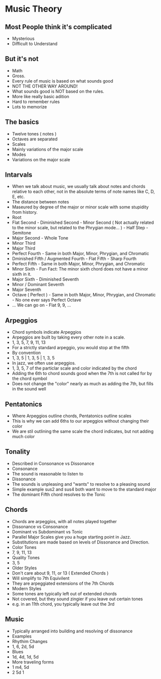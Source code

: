 # Music Theory

## Most People think it's complicated
 - Mysterious
 - Difficult to Understand

## But it's not
 - Math
  - Gross.
 - Every rule of music is based on what sounds good
  - NOT THE OTHER WAY AROUND!
  - What sounds good is NOT based on the rules.
 - More like really basic adition
 - Hard to remember rules
 - Lots to memorize

## The basics
 - Twelve tones ( notes )
 - Octaves are separated
 - Scales
  - Mainly variations of the major scale
 - Modes
  - Variations on the major scale

## Intarvals
 - When we talk about music, we usually talk about notes and chords relative to each other, not in the absolute terms of note names like C, D, E, etc.
 - The distance between notes
  - Maseured by degree of the major or minor scale with some stupidity from history.
   - Root
   - Flat Second
    - Diminished Second
    - Minor Second ( Not actually related to the minor scale, but related to the Phrygian mode... )
    - Half Step
    - Semitone
   - Major Second
    - Whole Tone
   - Minor Third
   - Major Third
   - Perfect Fourth
   	- Same in both Major, Minor, Phrygian, and Chromatic
   - Dminished Fifth / Augmented Fourth
    - Flat Fifth
    - Sharp Fourth
   - Perfect Fifth
  	- Same in both Major, Minor, Phrygian, and Chromatic
   - Minor Sixth
    - Fun Fact: The minor sixth chord does not have a minor sixth in it.
   - Major Sixth
    - Diminished Seventh
   - Minor / Dominant Seventh
   - Major Seventh
   - Octave ( Perfect )
  	- Same in both Major, Minor, Phrygian, and Chromatic
    - No one ever says Perfect Octave
   - ... We can go on
    - Flat 9, 9, ...

## Arpeggios
 - Chord symbols indicate Arpeggios
 - Arpeggios are built by taking every other note in a scale.
 - 1, 3, 5, 7, 9, 11, 13
 - For a strictly standard arpeggio, you would stop at the fifth
  - By convention
  - 1, 3, 5 | 1, 3, 5 | 1, 3, 5
 - In jazz, we often use arpeggios.
  - 1, 3, 5, 7 of the particlar scale and color indicated by the chord
  - Adding the 6th to chord sounds good when the 7th is not called for by the chord symbol
   - Does not change the "color" nearly as much as adding the 7th, but fills in the sound well

## Pentatonics
 - Where Arpeggios outline chords, Pentatonics outline scales
 - This is why we can add 6ths to our arpeggios without changing their color
 - We are stil outlining the same scale the chord indicates, but not adding much color

## Tonality
 - Described in Consonance vs Dissonance
 - Consonance
  - The sound is reasonable to listen to
 - Dissonance
  - The sounds is unpleasing and "wants" to resolve to a pleasing sound
 - Simple example sus2 and sus4 both want to move to the standard major
 - The dominant Fifth chord resolves to the Tonic

## Chords
 - Chords are arpeggios, with all notes played together
 - Dissonance vs Consonance
 - Dominant vs Subdominant vs Tonic
 - Parallel Major Scales give you a huge starting point in Jazz.
 - Substitutions are made based on levels of Dissonance and Direction.
 - Color Tones
  - 7, 9, 11, 13
 - Quality Tones
  - 3, 5
 - Older Styles
  - Don't care about 9, 11, or 13 ( Extended Chords )
   - Will simplify to 7th Equivilent
   - They are arpeggiated extensions of the 7th Chords
 - Modern Styles
  - Some tones are typically left out of extended chords
  - Not covered, but they sound zingier if you leave out certain tones
   - e.g. in an 11th chord, you typically leave out the 3rd

## Music
 - Typically arranged into building and resolving of dissonance
 - Examples
  - Rhythim Changes
   - 1, 6, 2d, 5d
  - Blues
   - 1d, 4d, 1d, 5d
   - More traveling forms
  - 1 m4, 5d
  - 2 5d 1

